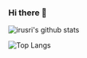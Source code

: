 ### Hi there 👋

![irusri's github stats](https://github-readme-stats.vercel.app/api?username=irusri&&show_icons=true&layout=compact)

![Top Langs](https://github-readme-stats.vercel.app/api/top-langs/?username=irusri&layout=compact)



<!--
- 📖 Libaries & Framework - React, jQuery, Bootstrap, Mongoose
- 💻 Languages - JavaScript, TypeScript, SQL, HTML, PHP, Perl, Python, CSS
- 🛠 Tools - GitHub, Node.js, NPM, MySQL, MongoDB

Here are some ideas to get you started:

- 🔭 I’m currently working on ...
- 🌱 I’m currently learning ...
- 👯 I’m looking to collaborate on ...
- 🤔 I’m looking for help with ...
- 💬 Ask me about ...
- 📫 How to reach me: ...
- 😄 Pronouns: ...
- ⚡ Fun fact: ...
-->
